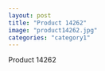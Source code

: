 ```yaml
---
layout: post
title: "Product 14262"
image: "product14262.jpg"
categories: "category1"
---
```

Product 14262
